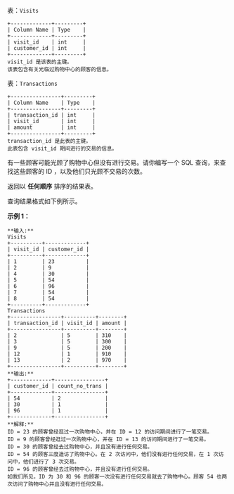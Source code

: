 表：`Visits`

    
    
    +-------------+---------+
    | Column Name | Type    |
    +-------------+---------+
    | visit_id    | int     |
    | customer_id | int     |
    +-------------+---------+
    visit_id 是该表的主键。
    该表包含有关光临过购物中心的顾客的信息。
    



表：`Transactions`

    
    
    +----------------+---------+
    | Column Name    | Type    |
    +----------------+---------+
    | transaction_id | int     |
    | visit_id       | int     |
    | amount         | int     |
    +----------------+---------+
    transaction_id 是此表的主键。
    此表包含 visit_id 期间进行的交易的信息。
    



有一些顾客可能光顾了购物中心但没有进行交易。请你编写一个 SQL 查询，来查找这些顾客的 ID ，以及他们只光顾不交易的次数。

返回以 **任何顺序** 排序的结果表。

查询结果格式如下例所示。



**示例 1：**

    
    
    **输入:**
    Visits
    +----------+-------------+
    | visit_id | customer_id |
    +----------+-------------+
    | 1        | 23          |
    | 2        | 9           |
    | 4        | 30          |
    | 5        | 54          |
    | 6        | 96          |
    | 7        | 54          |
    | 8        | 54          |
    +----------+-------------+
    Transactions
    +----------------+----------+--------+
    | transaction_id | visit_id | amount |
    +----------------+----------+--------+
    | 2              | 5        | 310    |
    | 3              | 5        | 300    |
    | 9              | 5        | 200    |
    | 12             | 1        | 910    |
    | 13             | 2        | 970    |
    +----------------+----------+--------+
    **输出:**
    +-------------+----------------+
    | customer_id | count_no_trans |
    +-------------+----------------+
    | 54          | 2              |
    | 30          | 1              |
    | 96          | 1              |
    +-------------+----------------+
    **解释:**
    ID = 23 的顾客曾经逛过一次购物中心，并在 ID = 12 的访问期间进行了一笔交易。
    ID = 9 的顾客曾经逛过一次购物中心，并在 ID = 13 的访问期间进行了一笔交易。
    ID = 30 的顾客曾经去过购物中心，并且没有进行任何交易。
    ID = 54 的顾客三度造访了购物中心。在 2 次访问中，他们没有进行任何交易，在 1 次访问中，他们进行了 3 次交易。
    ID = 96 的顾客曾经去过购物中心，并且没有进行任何交易。
    如我们所见，ID 为 30 和 96 的顾客一次没有进行任何交易就去了购物中心。顾客 54 也两次访问了购物中心并且没有进行任何交易。


